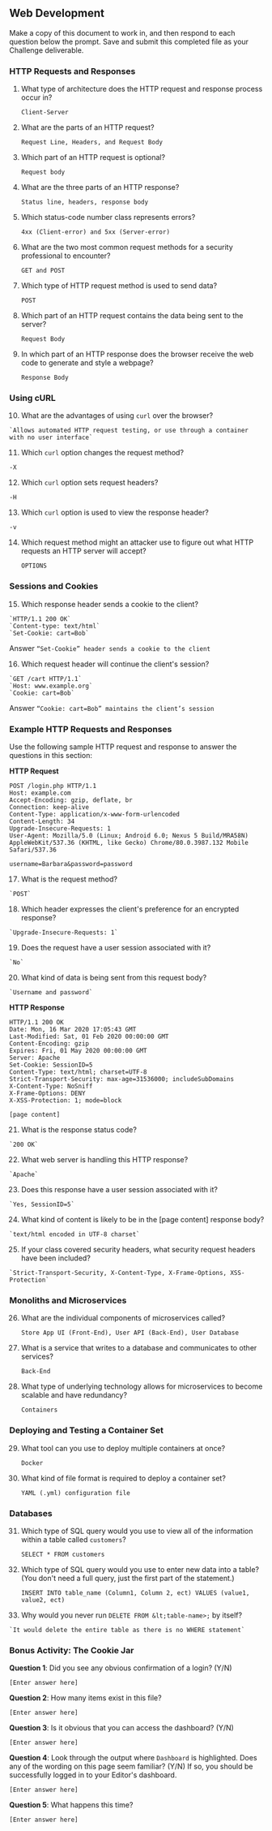 ## Web Development

Make a copy of this document to work in, and then respond to each question below the prompt. Save and submit this completed file as your Challenge deliverable.


### HTTP Requests and Responses



1. What type of architecture does the HTTP request and response process occur in?

    `Client-Server`


2. What are the parts of an HTTP request?

    `Request Line, Headers, and Request Body`


3. Which part of an HTTP request is optional?

    `Request body`


4. What are the three parts of an HTTP response?

    `Status line, headers, response body`


5. Which status-code number class represents errors?

    `4xx (Client-error) and 5xx (Server-error)`


6. What are the two most common request methods for a security professional to encounter?

    `GET and POST`


7. Which type of HTTP request method is used to send data?

    `POST`


8. Which part of an HTTP request contains the data being sent to the server?

    `Request Body`


9. In which part of an HTTP response does the browser receive the web code to generate and style a webpage?

    `Response Body`




### Using cURL



10.  What are the advantages of using `curl` over the browser?

    `Allows automated HTTP request testing, or use through a container with no user interface`


11. Which `curl` option changes the request method?

`-X`


12.  Which `curl` option sets request headers?

`-H`


13.  Which `curl` option is used to view the response header?

`-v`


14. Which request method might an attacker use to figure out what HTTP requests an HTTP server will accept?

    `OPTIONS`




### Sessions and Cookies



15.  Which response header sends a cookie to the client?

    `HTTP/1.1 200 OK`
    `Content-type: text/html`
    `Set-Cookie: cart=Bob`

Answer `“Set-Cookie” header sends a cookie to the client`

16.  Which request header will continue the client's session?

    `GET /cart HTTP/1.1`
    `Host: www.example.org`
    `Cookie: cart=Bob`

Answer `“Cookie: cart=Bob” maintains the client’s session`


### Example HTTP Requests and Responses

Use the following sample HTTP request and response to answer the questions in this section:

**HTTP Request**


```
POST /login.php HTTP/1.1
Host: example.com
Accept-Encoding: gzip, deflate, br
Connection: keep-alive
Content-Type: application/x-www-form-urlencoded
Content-Length: 34
Upgrade-Insecure-Requests: 1
User-Agent: Mozilla/5.0 (Linux; Android 6.0; Nexus 5 Build/MRA58N) AppleWebKit/537.36 (KHTML, like Gecko) Chrome/80.0.3987.132 Mobile Safari/537.36

username=Barbara&password=password
```




17.  What is the request method?

    `POST`


18.  Which header expresses the client's preference for an encrypted response?

    `Upgrade-Insecure-Requests: 1`


19.  Does the request have a user session associated with it?

    `No`


20.  What kind of data is being sent from this request body?

    `Username and password`



**HTTP Response**


```
HTTP/1.1 200 OK
Date: Mon, 16 Mar 2020 17:05:43 GMT
Last-Modified: Sat, 01 Feb 2020 00:00:00 GMT
Content-Encoding: gzip
Expires: Fri, 01 May 2020 00:00:00 GMT
Server: Apache
Set-Cookie: SessionID=5
Content-Type: text/html; charset=UTF-8
Strict-Transport-Security: max-age=31536000; includeSubDomains
X-Content-Type: NoSniff
X-Frame-Options: DENY
X-XSS-Protection: 1; mode=block

[page content]
```




21.  What is the response status code?

    `200 OK`


22.  What web server is handling this HTTP response?

    `Apache`


23.  Does this response have a user session associated with it?

    `Yes, SessionID=5`


24.  What kind of content is likely to be in the [page content] response body?

    `text/html encoded in UTF-8 charset`


25.  If your class covered security headers, what security request headers have been included?

    `Strict-Transport-Security, X-Content-Type, X-Frame-Options, XSS-Protection`




### Monoliths and Microservices



26. What are the individual components of microservices called?

    `Store App UI (Front-End), User API (Back-End), User Database`


27. What is a service that writes to a database and communicates to other services?

    `Back-End`


28. What type of underlying technology allows for microservices to become scalable and have redundancy?

    `Containers`




### Deploying and Testing a Container Set



29. What tool can you use to deploy multiple containers at once?

    `Docker`


30. What kind of file format is required to deploy a container set?

    `YAML (.yml) configuration file`




### Databases



31. Which type of SQL query would you use to view all of the information within a table called `customers`?

    `SELECT * FROM customers`


32. Which type of SQL query would you use to enter new data into a table? (You don't need a full query, just the first part of the statement.)

    `INSERT INTO table_name (Column1, Column 2, ect) VALUES (value1, value2, ect)`


33.  Why would you never run `DELETE FROM &lt;table-name>;` by itself?

    `It would delete the entire table as there is no WHERE statement`




### Bonus Activity: The Cookie Jar

**Question 1**: Did you see any obvious confirmation of a login? (Y/N)


```
[Enter answer here]
```


**Question 2**: How many items exist in this file?


```
[Enter answer here]
```


**Question 3**: Is it obvious that you can access the dashboard? (Y/N)


```
[Enter answer here]
```


**Question 4**: Look through the output where `Dashboard` is highlighted. Does any of the wording on this page seem familiar? (Y/N) If so, you should be successfully logged in to your Editor's dashboard.


```
[Enter answer here]
```


**Question 5**: What happens this time?

  <tr>
   <td>

```
[Enter answer here]
```


   </td>
  </tr>
